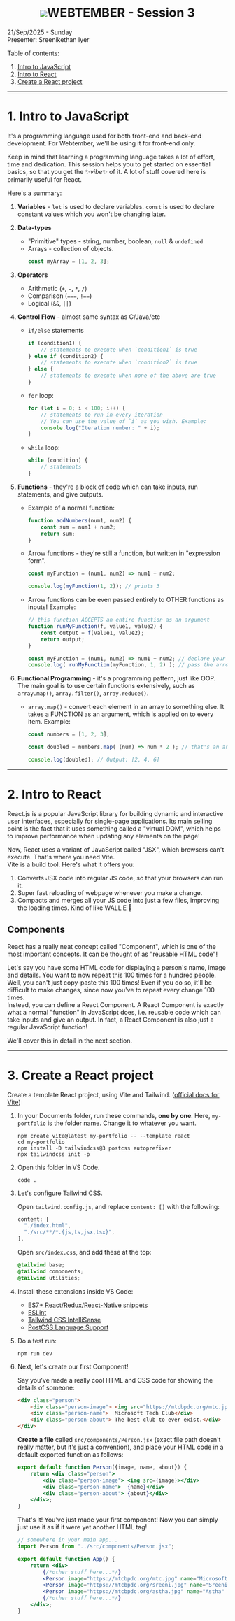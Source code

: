 <b><h1 align="center"><img src="media/logo.svg">WEBTEMBER - Session 3</h1></b>

21/Sep/2025 - Sunday<br>
Presenter: Sreenikethan Iyer

Table of contents:
1. [Intro to JavaScript](#1-intro-to-javascript)
2. [Intro to React](#2-intro-to-react)
3. [Create a React project](#3-create-a-react-project)



---



# **1. Intro to JavaScript**
It's a programming language used for both front-end and back-end development. For Webtember, we'll be using it for front-end only.

Keep in mind that learning a programming language takes a lot of effort, time and dedication. This session helps you to get started on essential basics, so that you get the ✨*vibe*✨ of it. A lot of stuff covered here is primarily useful for React.

Here's a summary:

1. **Variables** - `let` is used to declare variables. `const` is used to declare constant values which you won't be changing later.

2. **Data-types**
    - "Primitive" types - string, number, boolean, `null` & `undefined`
    - Arrays - collection of objects.
        ```js
        const myArray = [1, 2, 3];
        ```

3. **Operators**
    - Arithmetic (`+`, `-`, `*`, `/`)
    - Comparison (`===`, `!==`)
    - Logical (`&&`, `||`)

4. **Control Flow** - almost same syntax as C/Java/etc
    - `if/else` statements
        ```js
        if (condition1) {
            // statements to execute when `condition1` is true
        } else if (condition2) {
            // statements to execute when `condition2` is true
        } else {
            // statements to execute when none of the above are true
        }
        ```
    - `for` loop:
        ```js
        for (let i = 0; i < 100; i++) {
            // statements to run in every iteration
            // You can use the value of `i` as you wish. Example:
            console.log("Iteration number: " + i);
        }
        ```
    - `while` loop:
        ```js
        while (condition) {
            // statements
        }
        ```

5. **Functions** - they're a block of code which can take inputs, run statements, and give outputs.
    - Example of a normal function:
        ```js
        function addNumbers(num1, num2) {
            const sum = num1 + num2;
            return sum;
        }
        ```
    - Arrow functions - they're still a function, but written in "expression form".
        ```js
        const myFunction = (num1, num2) => num1 + num2;

        console.log(myFunction(1, 2)); // prints 3
        ```
    - Arrow functions can be even passed entirely to OTHER functions as inputs! Example:
        ```js
        // this function ACCEPTS an entire function as an argument
        function runMyFunction(f, value1, value2) {
            const output = f(value1, value2);
            return output;
        }

        const myFunction = (num1, num2) => num1 + num2; // declare your arrow function here, and store it in a constant
        console.log( runMyFunction(myFunction, 1, 2) ); // pass the arrow function itself to another function! Output :3
        ```

6. **Functional Programming** - it's a programming pattern, just like OOP. The main goal is to use certain functions extensively, such as `array.map()`, `array.filter()`, `array.reduce()`.

    - `array.map()` - convert each element in an array to something else. It takes a FUNCTION as an argument, which is applied on to every item. Example:
        ```js
        const numbers = [1, 2, 3];

        const doubled = numbers.map( (num) => num * 2 ); // that's an arrow function!!

        console.log(doubled); // Output: [2, 4, 6]
        ```



---



# **2. Intro to React**
React.js is a popular JavaScript library for building dynamic and interactive user interfaces, especially for single-page applications. Its main selling point is the fact that it uses something called a "virtual DOM", which helps to improve performance when updating any elements on the page!

Now, React uses a variant of JavaScript called "JSX", which browsers can't execute. That's where you need Vite.<br>
Vite is a build tool. Here's what it offers you:
1. Converts JSX code into regular JS code, so that your browsers can run it.
2. Super fast reloading of webpage whenever you make a change.
3. Compacts and merges all your JS code into just a few files, improving the loading times. Kind of like WALL·E 🤖 <!-- wassup, curious perceiver  -->

## Components

React has a really neat concept called "Component", which is one of the most important concepts. It can be thought of as "reusable HTML code"!

Let's say you have some HTML code for displaying a person's name, image and details. You want to now repeat this 100 times for a hundred people. Well, you can't just copy-paste this 100 times! Even if you do so, it'll be difficult to make changes, since now you've to repeat every change 100 times.<br>
Instead, you can define a React Component. A React Component is exactly what a normal "function" in JavaScript does, i.e. reusable code which can take inputs and give an output. In fact, a React Component is also just a regular JavaScript function!

We'll cover this in detail in the next section.



---



# **3. Create a React project**
Create a template React project, using Vite and Tailwind. ([official docs for Vite](https://v3.tailwindcss.com/docs/guides/vite))

1. In your Documents folder, run these commands, **one by one**. Here, `my-portfolio` is the folder name. Change it to whatever you want.

    ```shell
    npm create vite@latest my-portfolio -- --template react
    cd my-portfolio
    npm install -D tailwindcss@3 postcss autoprefixer
    npx tailwindcss init -p
    ```

2. Open this folder in VS Code.
    ```shell
    code .
    ```

3. Let's configure Tailwind CSS.

    Open `tailwind.config.js`, and replace `content: []` with the following:
    ```js
    content: [
      "./index.html",
      "./src/**/*.{js,ts,jsx,tsx}",
    ],
    ```

    Open `src/index.css`, and add these at the top:
    ```css
    @tailwind base;
    @tailwind components;
    @tailwind utilities;
    ```

4. Install these extensions inside VS Code:
    - [ES7+ React/Redux/React-Native snippets](https://marketplace.visualstudio.com/items?itemName=dsznajder.es7-react-js-snippets)
    - [ESLint](https://marketplace.visualstudio.com/items?itemName=dbaeumer.vscode-eslint)
    - [Tailwind CSS IntelliSense](https://marketplace.visualstudio.com/items?itemName=bradlc.vscode-tailwindcss)
    - [PostCSS Language Support](https://marketplace.visualstudio.com/items?itemName=csstools.postcss)

5. Do a test run:

    ```shell
    npm run dev
    ```

6. Next, let's create our first Component!

    Say you've made a really cool HTML and CSS code for showing the details of someone:
    ```html
    <div class="person">
        <div class="person-image"> <img src="https://mtcbpdc.org/mtc.jpg"></div>
        <div class="person-name">  Microsoft Tech Club</div>
        <div class="person-about"> The best club to ever exist.</div>
    </div>
    ```

    **Create a file** called `src/components/Person.jsx` (exact file path doesn't really matter, but it's just a convention), and place your HTML code in a default exported function as follows:
    ```jsx
    export default function Person({image, name, about}) {
        return <div class="person">
            <div class="person-image"> <img src={image}></div>
            <div class="person-name">  {name}</div>
            <div class="person-about"> {about}</div>
        </div>;
    }
    ```

    That's it! You've just made your first component! Now you can simply just use it as if it were yet another HTML tag!
    ```jsx
    // somewhere in your main app...
    import Person from "../src/components/Person.jsx";

    export default function App() {
        return <div>
            {/*other stuff here...*/}
            <Person image="https://mtcbpdc.org/mtc.jpg" name="Microsoft Tech Club" about="The best club to ever exist." />
            <Person image="https://mtcbpdc.org/sreeni.jpg" name="Sreenikethan" about="DevOps Manager" />
            <Person image="https://mtcbpdc.org/astha.jpg" name="Astha" about="Technical Executive" />
            {/*other stuff here...*/}
        </div>;
    }
    ```
